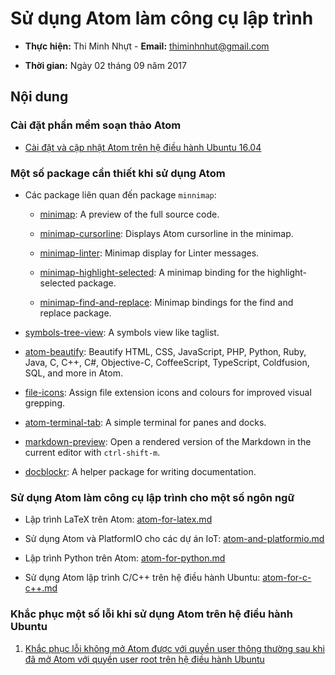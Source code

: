 # Sử dụng Atom làm công cụ lập trình

* **Thực hiện:** Thi Minh Nhựt - **Email:** thiminhnhut@gmail.com

* **Thời gian:** Ngày 02 tháng 09 năm 2017

## Nội dung

### Cài đặt phần mềm soạn thảo Atom

* [Cài đặt và cập nhật Atom trên hệ điều hành Ubuntu 16.04](https://github.com/thiminhnhut/Atom/blob/master/Ubuntu/setup-atom.md)


### Một số package cần thiết khi sử dụng Atom
* Các package liên quan đến package `minnimap`:
    * [minimap](https://atom.io/packages/minimap): A preview of the full source code.

    * [minimap-cursorline](https://atom.io/packages/minimap-cursorline): Displays Atom cursorline in the minimap.

    * [minimap-linter](https://atom.io/packages/minimap-linter): Minimap display for Linter messages.

    * [minimap-highlight-selected](https://atom.io/packages/minimap-highlight-selected): A minimap binding for the highlight-selected package.

    * [minimap-find-and-replace](https://atom.io/packages/minimap-find-and-replace): Minimap bindings for the find and replace package.

* [symbols-tree-view](https://atom.io/packages/symbols-tree-view): A symbols view like taglist.

* [atom-beautify](https://atom.io/packages/atom-beautify): Beautify HTML, CSS, JavaScript, PHP, Python, Ruby, Java, C, C++, C#, Objective-C, CoffeeScript, TypeScript, Coldfusion, SQL, and more in Atom.

* [file-icons](https://atom.io/packages/file-icons): Assign file extension icons and colours for improved visual grepping.

* [atom-terminal-tab](https://atom.io/packages/atom-terminal-tab): A simple terminal for panes and docks.

* [markdown-preview](https://atom.io/packages/markdown-preview): Open a rendered version of the Markdown in the current editor with `ctrl-shift-m`.

* [docblockr](https://atom.io/packages/docblockr): A helper package for writing documentation.

### Sử dụng Atom làm công cụ lập trình cho một số ngôn ngữ

* Lập trình LaTeX trên Atom: [atom-for-latex.md](https://github.com/thiminhnhut/Atom/blob/master/Ubuntu/atom-for-latex.md)

* Sử dụng Atom và PlatformIO cho các dự án IoT: [atom-and-platformio.md](https://github.com/thiminhnhut/Atom/blob/master/Ubuntu/atom-and-platformio.md)

* Lập trình Python trên Atom: [atom-for-python.md](https://github.com/thiminhnhut/Atom/blob/master/Ubuntu/atom-for-python.md)

* Sử dụng Atom lập trình C/C++ trên hệ điều hành Ubuntu: [atom-for-c-c++.md](https://github.com/thiminhnhut/Atom/blob/master/Ubuntu/atom-for-c-c%2B%2B.md)

### Khắc phục một số lỗi khi sử dụng Atom trên hệ điều hành Ubuntu

1. [Khắc phục lỗi không mở Atom được với quyền user thông thường sau khi đã mở Atom với quyền user root trên hệ điều hành Ubuntu](https://github.com/thiminhnhut/Atom/blob/master/Ubuntu/lauch-atom-after-root.md)
